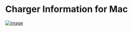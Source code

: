# Charger Information for Mac

[![image](https://user-images.githubusercontent.com/1410018/169898180-1a2fb815-2d32-459a-bd6c-ce5145f3a90f.png)](https://apps.apple.com/jp/app/wattageviewer/id1548099536?mt=12)
